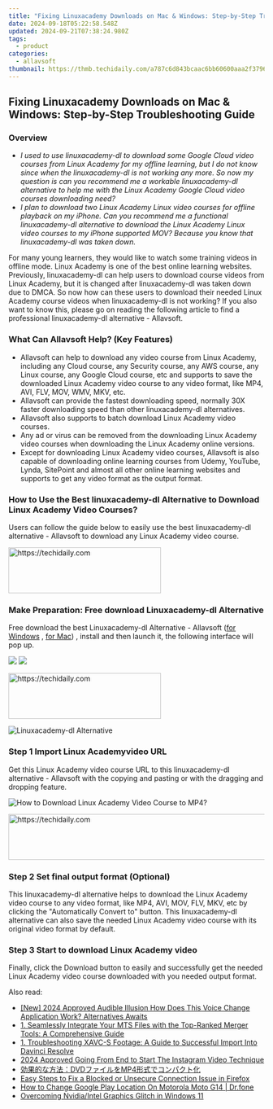 ```yaml
---
title: "Fixing Linuxacademy Downloads on Mac & Windows: Step-by-Step Troubleshooting Guide"
date: 2024-09-18T05:22:58.548Z
updated: 2024-09-21T07:38:24.980Z
tags:
  - product
categories:
  - allavsoft
thumbnail: https://thmb.techidaily.com/a787c6d843bcaac6bb60600aaa2f37966d7c97dba0770c510351be73e79c7abb.jpg
---
```


## Fixing Linuxacademy Downloads on Mac & Windows: Step-by-Step Troubleshooting Guide

### Overview

* _I used to use linuxacademy-dl to download some Google Cloud video courses from Linux Academy for my offline learning, but I do not know since when the linuxacademy-dl is not working any more. So now my question is can you recommend me a workable linuxacademy-dl alternative to help me with the Linux Academy Google Cloud video courses downloading need?_
* _I plan to download two Linux Academy Linux video courses for offline playback on my iPhone. Can you recommend me a functional linuxacademy-dl alternative to download the Linux Academy Linux video courses to my iPhone supported MOV? Because you know that linuxacademy-dl was taken down._

For many young learners, they would like to watch some training videos in offline mode. Linux Academy is one of the best online learning websites. Previously, linuxacademy-dl can help users to download course videos from Linux Academy, but it is changed after linuxacademy-dl was taken down due to DMCA. So now how can these users to download their needed Linux Academy course videos when linuxacademy-dl is not working? If you also want to know this, please go on reading the following article to find a professional linuxacademy-dl alternative - Allavsoft.

### What Can Allavsoft Help? (Key Features)

* Allavsoft can help to download any video course from Linux Academy, including any Cloud course, any Security course, any AWS course, any Linux course, any Google Cloud course, etc and supports to save the downloaded Linux Academy video course to any video format, like MP4, AVI, FLV, MOV, WMV, MKV, etc.
* Allavsoft can provide the fastest downloading speed, normally 30X faster downloading speed than other linuxacademy-dl alternatives.
* Allavsoft also supports to batch download Linux Academy video courses.
* Any ad or virus can be removed from the downloading Linux Academy video courses when downloading the Linux Academy online versions.
* Except for downloading Linux Academy video courses, Allavsoft is also capable of downloading online learning courses from Udemy, YouTube, Lynda, SitePoint and almost all other online learning websites and supports to get any video format as the output format.

### How to Use the Best linuxacademy-dl Alternative to Download Linux Academy Video Courses?

Users can follow the guide below to easily use the best linuxacademy-dl alternative - Allavsoft to download any Linux Academy video course.

<!-- affiliate ads begin -->
<a href="https://laganoo.pxf.io/c/5597632/1484910/16446" target="_top" id="1484910">
  <img src="//a.impactradius-go.com/display-ad/16446-1484910" border="0" alt="https://techidaily.com" width="300" height="90"/>
</a>
<img height="0" width="0" src="https://laganoo.pxf.io/i/5597632/1484910/16446" style="position:absolute;visibility:hidden;" border="0" />
<!-- affiliate ads end -->

### Make Preparation: Free download Linuxacademy-dl Alternative

Free download the best Linuxacademy-dl Alternative - Allavsoft ([for Windows](https://tools.techidaily.com/allavsoft/products/) , [for Mac](https://tools.techidaily.com/allavsoft/products/)) , install and then launch it, the following interface will pop up.

[![](https://www.allavsoft.com/how-to/../images/how-to/free-download-win.jpg)](https://tools.techidaily.com/allavsoft/products/) [![](https://www.allavsoft.com/how-to/../images/how-to/free-download-mac.jpg)](https://tools.techidaily.com/allavsoft/products/)

<!-- affiliate ads begin -->
<a href="https://25home.pxf.io/c/5597632/2148644/16836" target="_top" id="2148644">
  <img src="//a.impactradius-go.com/display-ad/16836-2148644" border="0" alt="https://techidaily.com" width="300" height="90"/>
</a>
<img height="0" width="0" src="https://25home.pxf.io/i/5597632/2148644/16836" style="position:absolute;visibility:hidden;" border="0" />
<!-- affiliate ads end -->

![Linuxacademy-dl Alternative](https://www.allavsoft.com/how-to/../images/allavsoft/screen-shot-600.jpg)

### Step 1 Import Linux Academyvideo URL

Get this Linux Academy video course URL to this linuxacademy-dl alternative - Allavsoft with the copying and pasting or with the dragging and dropping feature.

![How to Download Linux Academy Video Course to MP4?](https://www.allavsoft.com/how-to/../images/how-to/download-rtmp-video/download-rtmp-video.jpg)

<!-- affiliate ads begin -->
<a href="https://appsumo.8odi.net/c/5597632/2118320/7443" target="_top" id="2118320">
  <img src="//a.impactradius-go.com/display-ad/7443-2118320" border="0" alt="https://techidaily.com" width="728" height="90"/>
</a>
<img height="0" width="0" src="https://appsumo.8odi.net/i/5597632/2118320/7443" style="position:absolute;visibility:hidden;" border="0" />
<!-- affiliate ads end -->

### Step 2 Set final output format (Optional)

This linuxacademy-dl alternative helps to download the Linux Academy video course to any video format, like MP4, AVI, MOV, FLV, MKV, etc by clicking the "Automatically Convert to" button. This linuxacademy-dl alternative can also save the needed Linux Academy video course with its original video format by default.

### Step 3 Start to download Linux Academy video

Finally, click the Download button to easily and successfully get the needed Linux Academy video course downloaded with you needed output format.

<ins class="adsbygoogle"
     style="display:block"
     data-ad-format="autorelaxed"
     data-ad-client="ca-pub-7571918770474297"
     data-ad-slot="1223367746"></ins>

<ins class="adsbygoogle"
     style="display:block"
     data-ad-client="ca-pub-7571918770474297"
     data-ad-slot="8358498916"
     data-ad-format="auto"
     data-full-width-responsive="true"></ins>

<span class="atpl-alsoreadstyle">Also read:</span>
<div><ul>
<li><a href="https://fox-helps.techidaily.com/new-2024-approved-audible-illusion-how-does-this-voice-change-application-work-alternatives-awaits/"><u>[New] 2024 Approved Audible Illusion How Does This Voice Change Application Work? Alternatives Awaits</u></a></li>
<li><a href="https://win-marvelous.techidaily.com/1-seamlessly-integrate-your-mts-files-with-the-top-ranked-merger-tools-a-comprehensive-guide/"><u>1. Seamlessly Integrate Your MTS Files with the Top-Ranked Merger Tools: A Comprehensive Guide</u></a></li>
<li><a href="https://win-marvelous.techidaily.com/1-troubleshooting-xavc-s-footage-a-guide-to-successful-import-into-davinci-resolve/"><u>1. Troubleshooting XAVC-S Footage: A Guide to Successful Import Into Davinci Resolve</u></a></li>
<li><a href="https://instagram-video-files.techidaily.com/2024-approved-going-from-end-to-start-the-instagram-video-technique/"><u>2024 Approved Going From End to Start The Instagram Video Technique</u></a></li>
<li><a href="https://win-marvelous.techidaily.com/1726026684301-dvdmp4/"><u>効果的な方法：DVDファイルをMP4形式でコンパクト化</u></a></li>
<li><a href="https://win-howtos.techidaily.com/easy-steps-to-fix-a-blocked-or-unsecure-connection-issue-in-firefox/"><u>Easy Steps to Fix a Blocked or Unsecure Connection Issue in Firefox</u></a></li>
<li><a href="https://fake-location.techidaily.com/how-to-change-google-play-location-on-motorola-moto-g14-drfone-by-drfone-virtual-android/"><u>How to Change Google Play Location On Motorola Moto G14 | Dr.fone</u></a></li>
<li><a href="https://network-issues.techidaily.com/overcoming-nvidiaintel-graphics-glitch-in-windows-11/"><u>Overcoming Nvidia/Intel Graphics Glitch in Windows 11</u></a></li>
</ul></div>

